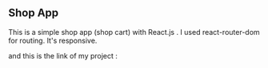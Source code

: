## Shop App

This is a simple shop app (shop cart) with React.js . I used react-router-dom for routing. It's responsive.
<br />

and this is the link of my project :
<br/>
<br/>
